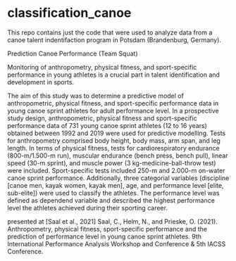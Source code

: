 # classification_canoe

This repo contains just the code that were used to analyze data from a canoe
talent indentifaction program in Potsdam (Brandenburg, Germany). 

 
Prediction Canoe Performance (Team Squat)

Monitoring of anthropometry, physical fitness, and sport-specific performance in
young athletes is a crucial part in talent identification and development in
sports.

The aim of this study was to determine a predictive model of
anthropometric, physical fitness, and sport-specific performance
data in young canoe sprint athletes for adult performance level. In
a prospective study design, anthropometric, physical fitness and
sport-specific performance data of 731 young canoe sprint athletes (12
to 16 years) obtained between 1992 and 2019 were used for predictive
modelling. Tests for anthropometry comprised body height, body mass,
arm span, and leg length. In terms of physical fitness, tests for
cardiorespiratory endurance (800-m/1.500-m run), muscular endurance
(bench press, bench pull), linear speed (30-m sprint), and muscle
power (3 kg-medicine-ball-throw test) were included. Sport-specific
tests included 250-m and 2.000-m on-water canoe sprint performance.
Additionally, three categorial variables (discipline [canoe men, kayak
women, kayak men], age, and performance level [elite, sub-elite]) were
used to classify the athletes. The performance level was defined as
dependend variable and described the highest performance level the
athletes achieved during their sporting career.


presented at [Saal et al., 2021] Saal, C., Helm, N., and Prieske, O. (2021).
Anthropometry, physical fitness, sport-specific performance and the prediction
of performance level in young canoe sprint athletes. 9th International
Performance Analysis Workshop and Conference & 5th IACSS Conference.
